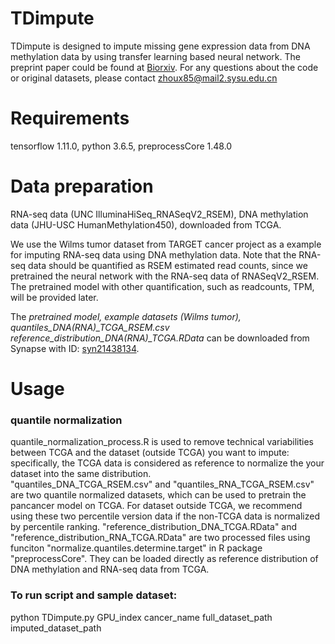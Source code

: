# TDimpute 
TDimpute is designed to impute missing gene expression data from DNA methylation data by using transfer learning based neural network.
The preprint paper could be found at [Biorxiv](https://doi.org/10.1101/803692). For any questions about the code or original datasets, please contact zhoux85@mail2.sysu.edu.cn

# Requirements
tensorflow 1.11.0, python 3.6.5, preprocessCore 1.48.0

# Data preparation
RNA-seq data (UNC IlluminaHiSeq_RNASeqV2_RSEM), DNA methylation data (JHU-USC HumanMethylation450), downloaded from TCGA.

We use the Wilms tumor dataset from TARGET cancer project as a example for imputing RNA-seq data using DNA methylation data. Note that the RNA-seq data should be quantified as RSEM estimated read counts, since we pretrained the neural network with the RNA-seq data of RNASeqV2_RSEM. The pretrained model with other quantification, such as readcounts, TPM, will be provided later.

The *pretrained model, example datasets (Wilms tumor), quantiles_DNA(RNA)_TCGA_RSEM.csv reference_distribution_DNA(RNA)_TCGA.RData* can be downloaded from Synapse with ID: [syn21438134](https://www.synapse.org/#!Synapse:syn21438134).

# Usage
### quantile normalization
quantile_normalization_process.R is used to remove technical variabilities between TCGA and the dataset (outside TCGA) you want to impute: specifically, the TCGA data is considered as reference to normalize the your dataset into the same distribution.  
"quantiles_DNA_TCGA_RSEM.csv" and "quantiles_RNA_TCGA_RSEM.csv" are two quantile normalized datasets, which can be used to pretrain the pancancer model on TCGA. For dataset outside TCGA, we recommend using these two percentile version data if the non-TCGA data is normalized by percentile ranking.
"reference_distribution_DNA_TCGA.RData" and "reference_distribution_RNA_TCGA.RData" are two processed files using funciton "normalize.quantiles.determine.target" in R package "preprocessCore". They can be loaded directly as reference distribution of DNA methylation and RNA-seq data from TCGA.

### To run script and sample dataset:
python TDimpute.py GPU_index cancer_name full_dataset_path imputed_dataset_path





